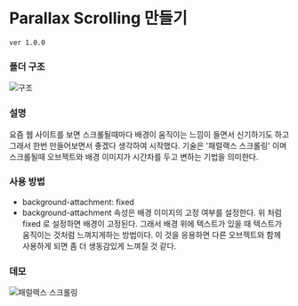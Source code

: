 # Parallax Scrolling 만들기

```.dotenv
ver 1.0.0
```

### 폴더 구조

![구조](https://github.com/user-attachments/assets/0b94e3f6-9f15-46c1-95d6-22ecdb561d85)

### 설명

요즘 웹 사이트를 보면 스크롤될때마다 배경이 움직이는 느낌이 들면서 신기하기도 하고 그래서 한번 만들어보면서 좋겠다 생각하여 시작했다.
기술은 '패럴랙스 스크롤링' 이며 스크롤될때 오브젝트와 배경 이미지가 시간차를 두고 변하는 기법을 의미한다.

### 사용 방법

- background-attachment: fixed
- background-attachment 속성은 배경 이미지의 고정 여부를 설정한다. 위 처럼 fixed 로 설정하면 배경이 고정된다. 그래서 배경 위에 텍스트가 있을 때 텍스트가 움직이는 것처럼 느껴지게하는 방법이다. 이 것을 응용하면 다른 오브젝트와 함께 사용하게 되면 좀 더 생동감있게 느껴질 것 같다.

### 데모

![패럴랙스 스크롤링](https://github.com/user-attachments/assets/0b072791-2065-4494-b2e1-b3a05ee66033)
